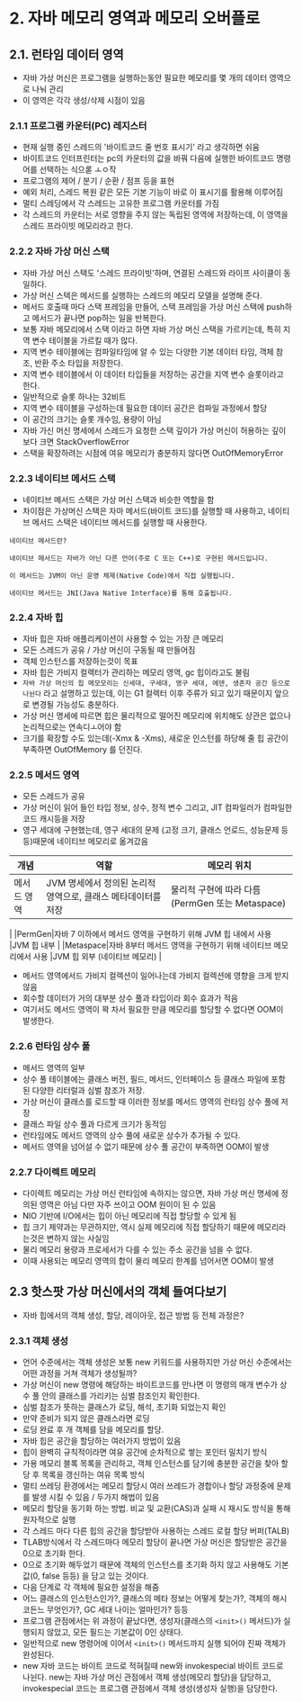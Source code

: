 # 2. 자바 메모리 영역과 메모리 오버플로
## 2.1. 런타임 데이터 영역
* 자바 가상 머신은 프로그램을 실행하는동안 필요한 메모리를 몇 개의 데이터 영역으로 나눠 관리
* 이 영역은 각각 생성/삭제 시점이 있음
### 2.1.1 프로그램 카운터(PC) 레지스터
* 현재 실행 중인 스레드의 '바이트코드 줄 번호 표시기' 라고 생각하면 쉬움
* 바이트코드 인터프린터는 pc의 카운터의 값을 바꿔 다음에 실행한 바이트코드 명령어를 선택하는 식으롣 ㅗㅇ작
* 프로그램의 제어 / 분기 / 순환 / 점프 등을 표현
* 예외 처리, 스레드 복원 같은 모든 기본 기능이 바로 이 표시기를 활용해 이루어짐
* 멀티 스레딩에서 각 스레드는 고유한 프로그램 카운터를 가짐
* 각 스레드의 카운터는 서로 영향을 주지 않는 독립된 영역에 저장하는데, 이 영역을 스레드 프라이빗 메모리라고 한다.

### 2.2.2 자바 가상 머신 스택
* 자바 가상 머신 스택도 '스레드 프라이빗'하며, 연결된 스레드와 라이프 사이클이 동일하다.
* 가상 머신 스텍은 메서드를 실행하는 스레드의 메모리 모델을 설명해 준다.
* 메서드 호출때 마다 스택 프레임을 만들어, 스택 프레임을 가상 머신 스택에 push하고 메서드가 끝나면 pop하는 일을 반복한다.
* 보통 자바 메모리에서 스택 이라고 하면 자바 가상 머신 스택을 가르키는데, 특히 지역 변수 테이블을 가르킬 때가 많다.
* 지역 변수 테이블에는 컴파일타임에 알 수 있는 다양한 기본 데이터 타임, 객체 참조, 반환 주소 타입을 저장한다.
* 지역 변수 테이블에서 이 데이터 타입들을 저장하는 공간을 지역 변수 슬롯이라고 한다.
* 일반적으로 슬롯 하나는 32비트
* 지역 변수 테이블을 구성하는데 필요한 데이터 공간은 컴파일 과정에서 할당
* 이 공간의 크기는 슬롯 개수임, 용량이 아님
* 자바 가신 머신 명세에서 스레드가 요청한 스택 깊이가 가상 머신이 허용하는 깊이 보다 크면 StackOverflowError
* 스택을 확장하려는 시점에 여유 메모리가 충분하지 않다면 OutOfMemoryError

### 2.2.3 네이티브 메서드 스택
* 네이티브 메서드 스택은 가상 머신 스택과 비슷한 역할을 함
* 차이점은 가상머신 스택은 자마 메서드(바이트 코드)를 실행할 때 사용하고, 네이티브 메서드 스택은 네이티브 메서드를 실행할 때 사용한다.


```
네이티브 메서드란?

네이티브 메서드는 자바가 아닌 다른 언어(주로 C 또는 C++)로 구현된 메서드입니다.

이 메서드는 JVM이 아닌 운영 체제(Native Code)에서 직접 실행됩니다.

네이티브 메서드는 JNI(Java Native Interface)를 통해 호출됩니다.
```

### 2.2.4 자바 힙
* 자바 힙은 자바 애플리케이션이 사용할 수 있는 가장 큰 메모리
* 모든 스레드가 공유 / 가상 머신이 구동될 때 만들어짐
* 객체 인스턴스를 저장하는것이 목표
* 자바 힙은 가비지 컬렉터가 관리하는 메모리 영역, gc 힙이라고도 불림
* ```자바 가상 머신의 힙 메모모리는 신세대, 구세대, 영구 세대, 에덴, 생존자 공간 등으로 나뉜다``` 라고 설명하고 있는데, 이는 G1 컬렉터 이후 주류가 되고 있기 때문이지 앞으로 변경될 가능성도 충분하다.
* 가상 머신 명세에 따르면 힙은 물리적으로 떨어진 메모리에 위치해도 상관은 없으나 논리적으로는 연속디ㅗ어야 함
* 크기를 확장할 수도 있는데(-Xmx & -Xms), 새로운 인스턴를 하당해 줄 힙 공간이 부족하면 OutOfMemory 를 던진다.

### 2.2.5 메서드 영역
* 모든 스레드가 공유
* 가상 머신이 읽어 들인 타입 정보, 상수, 정적 변수 그리고, JIT 컴파일러가 컴파일한 코드 캐시등을 저장
* 영구 세대에 구현했는데, 영구 세대의 문제 (고정 크기, 클래스 언로드, 성능문제 등등)때문에 네이티브 메모리로 옮겨갔음

|개념|역할|메모리 위치|
|------|---|---|
|메서드 영역|JVM 명세에서 정의된 논리적 영역으로, 클래스 메타데이터를 저장	|물리적 구현에 따라 다름 (PermGen 또는 Metaspace)
|
|PermGen|자바 7 이하에서 메서드 영역을 구현하기 위해 JVM 힙 내에서 사용	|JVM 힙 내부
|
|Metaspace|자바 8부터 메서드 영역을 구현하기 위해 네이티브 메모리에서 사용	|JVM 힙 외부 (네이티브 메모리)
|

* 메서드 영역에서드 가비지 컬렉션이 일어나는데 가비지 컬렉션에 영향을 크게 받지 않음
* 회수할 데이터가 거의 대부분 상수 풀과 타입이라 회수 효과가 적음
* 여기서도 메서드 영역이 꽉 차서 필요한 만큼 메모리를 할당할 수 없다면 OOM이 발생한다.

### 2.2.6 런타임 상수 풀
* 메서드 영역의 일부
* 상수 풀 테이블에는 클래스 버전, 필드, 메서드, 인터페이스 등 클래스 파일에 포함된 다양한 리터럴과 심벌 참조가 저장.
* 가상 머신이 클래스를 로드할 때 이러한 정보를 메서드 영역의 런타임 상수 풀에 저장
* 클래스 파일 상수 풀과 다르게 크기가 동적임
* 런타임에도 메서드 영역의 상수 풀에 새로운 상수가 추가될 수 있다.
* 메서드 영역을 넘어설 수 없기 때문에 상수 풀 공간이 부족하면 OOM이 발생

### 2.2.7 다이렉트 메모리
* 다이렉트 메모리는 가상 머신 런타임에 속하지는 않으면, 자바 가상 머신 명세에 정의된 영역은 아님
다만 자주 쓰이고 OOM 원이이 된 수 있음
* NIO 기반에 I/O에서는 힙이 아닌 메모리에 직접 할당할 수 있게 됨
* 힙 크기 제약과는 무관하지만, 역시 실제 메모리에 직접 할당하기 때문에 메모리라는것은 변하지 않는 사실임
* 물리 메모리 용량과 프로세서가 다를 수 있는 주소 공간을 넘을 수 없다.
* 이때 사용되는 메모리 영역의 합이 물리 메모리 한계를 넘어서면 OOM이 발생



## 2.3 핫스팟 가상 머신에서의 객체 들여다보기
* 자바 힙에서의 객체 생성, 할당, 레이아웃, 접근 방법 등 전체 과정은?

### 2.3.1 객체 생성
* 언어 수준에서는 객체 생성은 보통 new 키워드를 사용하지만 가상 머신 수준에서는 어떤 과정을 거쳐 객체가 생성될까?
* 가상 머신이 new 명령에 해당하는 바이트코드를 만나면 이 명령의 매개 변수가 상수 풀 안의 클래스를 가리키는 심벌 참조인지 확인한다.
* 심벌 참조가 뜻하는 클래스가 로딩, 해석, 초기화 되었는지 확인
* 만약 준비가 되지 않은 클래스라면 로딩
* 로딩 완료 후 개 객체를 담을 메모리를 할당.
* 자바 힙은 공간을 할당하는 여러가지 방법이 있음
* 힙이 완벽히 규칙적이라면 여유 공간에 순차적으로 쌓는 포인터 밀치기 방식 
* 가용 메모리 블록 목록을 관리하고, 객체 인스턴스를 담기에 충분한 공간을 찾아 할당 후 목록을 갱신하는 여유 목록 방식
* 멀티 쓰레딩 환경에서는 메모리 할당시 여러 쓰레드가 경합이나 할당 과정중에 문제를 발생 시킬 수 있음 / 두가지 해법이 있음
* 메모리 할당을 동기화 하는 방법. 비교 및 교환(CAS)과 실패 시 재시도 방식을 통해 원자적으로 실행 
* 각 스레드 마다 다른 힙의 공간을 할당받아 사용하는 스레드 로컬 할당 버퍼(TALB)
* TLAB방식에서 각 스레드마다 메모리 할당이 끝나면 가상 머신은 할당받은 공간을 0으로 초기화 한다.
* 0으로 초기화 해두었기 때문에 객체의 인스턴스를 초기화 하지 않고 사용해도 기본값(0, false 등등) 을 담고 있는 것이다.
* 다음 단계로 각 객체에 필요한 설정을 해줌
* 어느 클래스의 인스턴스인가?, 클래스의 메타 정보는 어떻게 찾는가?, 객체의 해시 코든느 무엇인가?, GC 세대 나이는 얼마인가? 등등
* 프로그램 관점에서는 위 과정이 끝났다면, 생성자(클래스의 ```<init>()``` 메서드)가 실행되지 않았고, 모든 필드는 기본값이 0인 상태다.
* 일반적으로 new 명령어에 이어서 ```<init>()``` 메서드까지 실행 되어야 진짜 객체가 완성된다.
* new 자바 코드는 바이트 코드로 적혀질때 new와 invokespecial 바이트 코드로 나뉜다. new는 자바 가상 머신 관점에서 객체 생성(메모리 할당)을 담당하고, invokespecial 코드는 프로그램 관점에서 객체 생성(생성자 실행)을 담당한다.
